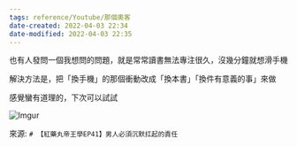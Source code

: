 ```yaml
---
tags: reference/Youtube/那個奧客
date-created: 2022-04-03 22:34
date-modified: 2022-04-03 22:35
---
```



也有人發問一個我想問的問題，就是常常讀書無法專注很久，沒幾分鐘就想滑手機

解決方法是，把「換手機」的那個衝動改成「換本書」「換件有意義的事」來做

感覺蠻有道理的，下次可以試試

![Imgur](https://i.imgur.com/0zWZY1b.jpg)

來源: `# 【紅藥丸帝王學EP41】男人必須沉默扛起的責任`
